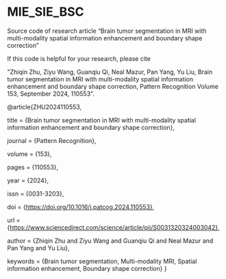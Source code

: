 # MIE_SIE_BSC
Source code of research article “Brain tumor segmentation in MRI with multi-modality spatial information enhancement and boundary shape correction”

If this code is helpful for your research, please cite 

"Zhiqin Zhu, Ziyu Wang, Guanqiu Qi, Neal Mazur, Pan Yang, Yu Liu, Brain tumor segmentation in MRI with multi-modality spatial information enhancement and boundary shape correction, Pattern Recognition Volume 153, September 2024, 110553".


@article{ZHU2024110553,

title = {Brain tumor segmentation in MRI with multi-modality spatial information enhancement and boundary shape correction},

journal = {Pattern Recognition},

volume = {153},

pages = {110553},

year = {2024},

issn = {0031-3203},

doi = {https://doi.org/10.1016/j.patcog.2024.110553},

url = {https://www.sciencedirect.com/science/article/pii/S0031320324003042},

author = {Zhiqin Zhu and Ziyu Wang and Guanqiu Qi and Neal Mazur and Pan Yang and Yu Liu},

keywords = {Brain tumor segmentation, Multi-modality MRI, Spatial information enhancement, Boundary shape correction}
}
